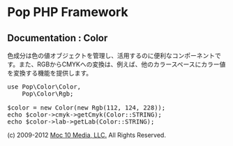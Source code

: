 Pop PHP Framework
=================

Documentation : Color
---------------------

色成分は色の値オブジェクトを管理し、活用するのに便利なコンポーネントです。また、RGBからCMYKへの変換は、例えば、他のカラースペースにカラー値を変換する機能を提供します。

<pre>
use Pop\Color\Color,
    Pop\Color\Rgb;

$color = new Color(new Rgb(112, 124, 228));
echo $color->cmyk->getCmyk(Color::STRING);
echo $color->lab->getLab(Color::STRING);
</pre>

(c) 2009-2012 [Moc 10 Media, LLC.](http://www.moc10media.com) All Rights Reserved.
